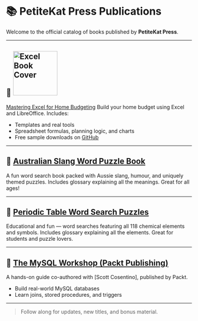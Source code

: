 # 📚 PetiteKat Press Publications

Welcome to the official catalog of books published by **PetiteKat Press**.

---

## 🧮 <img src="https://github.com/user-attachments/assets/01dc2b0b-f324-4b3d-8a8a-3f1dc3cb5a67" width="120" alt="Excel Book Cover" />
 [Mastering Excel for Home Budgeting](https://www.amazon.com/dp/B0FF377S6T)
Build your home budget using Excel and LibreOffice. Includes:
- Templates and real tools
- Spreadsheet formulas, planning logic, and charts
- Free sample downloads on [GitHub](https://github.com/PetiteKatPress/Mastering-Excel-for-Home-Budgeting-Samples)

---

## 🐨 [Australian Slang Word Puzzle Book](https://www.amazon.com/dp/B0DX7CQQNN)
A fun word search book packed with Aussie slang, humour, and uniquely themed puzzles. Includes glossary explaining all the meanings. Great for all ages!

---

## 🔬 [Periodic Table Word Search Puzzles](https://www.amazon.com/dp/B0DYK9GP2V)
Educational and fun — word searches featuring all 118 chemical elements and symbols. Includes glossary explaining all the elements. Great for students and puzzle lovers.

---

## 🐘 [The MySQL Workshop (Packt Publishing)](https://www.amazon.com/MySQL-Workshop-Interactive-Approach-Learning-ebook/dp/B084T32T3B)
A hands-on guide co-authored with [Scott Cosentino], published by Packt.
- Build real-world MySQL databases
- Learn joins, stored procedures, and triggers

---

> Follow along for updates, new titles, and bonus material.
